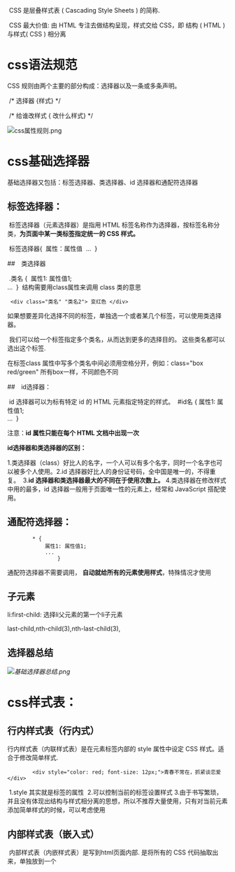 
​       CSS 是层叠样式表 ( Cascading Style Sheets ) 的简称.

​    CSS 最大价值: 由 HTML 专注去做结构呈现，样式交给 CSS，即 结构 ( HTML ) 与样式( CSS ) 相分离



# css语法规范
CSS 规则由两个主要的部分构成：选择器以及一条或多条声明。

​        /* 选择器 {样式} */

​        /* 给谁改样式 { 改什么样式} */

![css属性规则.png](https://i.loli.net/2021/07/11/6OwJpnETo1evst3.png) 



# css基础选择器

基础选择器又包括：标签选择器、类选择器、id 选择器和通配符选择器

## 标签选择器：

​    标签选择器（元素选择器）是指用 HTML 标签名称作为选择器，按标签名称分类，**为页面中某一类标签指定统一的 CSS 样式。**

​    标签选择器{
​        属性：属性值
​        ...
​    }

##　类选择器


​    .类名 {
​        属性1: 属性值1;  
​        ...
​    } 
​    结构需要用class属性来调用  class  类的意思

     <div class="类名" "类名2"> 变红色 </div>
​    如果想要差异化选择不同的标签，单独选一个或者某几个标签，可以使用类选择器。

​    我们可以给一个标签指定多个类名，从而达到更多的选择目的。 这些类名都可以选出这个标签.

   在标签class 属性中写多个类名中间必须用空格分开，例如：class="box red/green" 所有box一样，不同颜色不同

##　id选择器：

​    id 选择器可以为标有特定 id 的 HTML 元素指定特定的样式。
​         #id名 {
属性1: 属性值1;  
...
​        } 

注意：**id 属性只能在每个 HTML 文档中出现一次**

**id选择器和类选择器的区别：**

​    1.类选择器（class）好比人的名字，一个人可以有多个名字，同时一个名字也可以被多个人使用。
​    2.id 选择器好比人的身份证号码，全中国是唯一的，不得重复。
​    3.**id 选择器和类选择器最大的不同在于使用次数上。**
​    4.类选择器在修改样式中用的最多，id 选择器一般用于页面唯一性的元素上，经常和 JavaScript 搭配使用。

## 通配符选择器：

```
        * {
            属性1: 属性值1;  
            ...
                }
```
通配符选择器不需要调用， **自动就给所有的元素使用样式**，特殊情况才使用

## 子元素

li:first-child: 选择li父元素的第一个li子元素

last-child,nth-child(3),nth-last-child(3),

## 选择器总结

###### ![基础选择器总结.png](https://i.loli.net/2021/07/12/H5zkcC6NgxqtVvp.png)

# css样式表：

## 行内样式表（行内式）

行内样式表（内联样式表）是在元素标签内部的 style 属性中设定 CSS 样式。适合于修改简单样式.

            <div style="color: red; font-size: 12px;">青春不常在，抓紧谈恋爱</div>
​        1.style 其实就是标签的属性
​        2.可以控制当前的标签设置样式
​        3.由于书写繁琐，并且没有体现出结构与样式相分离的思想，所以不推荐大量使用，只有对当前元素添加简单样式的时候，可以考虑使用

## 内部样式表（嵌入式）

​        内部样式表（内嵌样式表）是写到html页面内部. 是将所有的 CSS 代码抽取出来，单独放到一个 <style> 标签中
​        语法：

            <style>
                div {
                color: red;
                font-size: 12px;
                }
            </style>

​        1.<style> 标签理论上可以放在 HTML 文档的任何地方，但一般会放在文档的<head>标签中
​        2.通过此种方式，可以方便控制当前整个页面中的元素样式设置
​        3.代码结构清晰，但是并没有实现结构与样式完全分离

## 外部样式表（链接式）

​    实际开发都是外部样式表. 适合于样式比较多的情况. 核心是:样式单独写到CSS 文件中，之后把CSS文件引入到 HTML 页面中使用.

       1. 新建一个后缀名为 .css 的样式文件，把所有 CSS 代码都放入此文件中。
       2. 在 HTML 页面中，使用<link> 标签引入这个文件。
     
           <link rel="stylesheet"  href="css文件路径">

### emmet语法

###### 1、简介

​		Emmet语法的前身是Zen coding,它使用缩写,来提高html/css的编写速度, Vscode内部已经集成该语法。

​		快速生成HTML结构、快速生成CSS样式语法

​		快速生成CSS样式语法

###### 2、快速生成HTML结构语法

- 生成标签 直接**输入标签名 按tab键**即可   比如  div   然后tab 键， 就可以生成 <div></div>
- 如果想要生成多个相同标签  加上 * 就可以了 比如   **div*3  就可以快速生成3个div**
- 如果有**父子级关系的标签，可以用 >**  比如   ul > li就可以了
- 如果有**兄弟关系的标签，用  +**  就可以了 比如 div+p  
- 如果生成带有类名/id名字的，  直接写  .demo/#two   然后tab 键就可以了
- 如果生成的**div 类名是有顺序的， 可以后面加自增符号  $** 
- 如果想要在生成的**标签内部写内容可以用  div{文字}**  
- ```div{$}*5       .demo$*5                 ```

###### 3、快速生成CSS样式语法

CSS 基本采取简写形式即可

​		比如 w200   按tab  可以 生成  width: 200px;

​		比如 lh26px   按tab  可以生成  line-height: 26px;

###### 4、快速格式化代码

Vscode  快速格式化代码:   shift+alt+f

也可以设置 当我们 保存页面的时候自动格式化代码:

1）文件 ------.>【首选项】---------->【设置】；

2）搜索emmet.include;

3）在settings.json下的【工作区设置】中添加以下语句：

​		"editor.formatOnType": true,

​		"editor.formatOnSave": true

# css的复合选择器

## 1、什么是复合选择器？

​		在 CSS 中，可以根据选择器的类型把选择器分为**基础选择器**和**复合选择器**，复合选择器是建立在基础选择器之上，对基本选择器进行组合形成的。 
​		常用的复合选择器包括：**后代选择器、子选择器、并集选择器、伪类选择器**等等

## 2、后代选择器 (重要）

​		后代选择器又称为包含选择器，可以选择父元素里面子元素。

```
元素1 元素2(样式声明}
```

上述语法表示选择元素 1 里面的所有元素 2 (后代元素)。

**语法说明**：

- 元素1 和 元素2 中间用空格隔开
- 元素1 是父级，元素2 是子级，最终选择的是元素2
- 元素2 可以是儿子，也可以是孙子等，只要是元素1 的后代即可
- 元素1 和 元素2 可以是任意基础选择器

## 3、子选择器 (重要）

​		（简单理解就是选亲儿子元素）

```
元素1 > 元素2{样式声明}
```

​		上述语法表示选择元素1 里面的所有直接后代(子元素) 元素2。

**语法说明**：

- 元素1 和 元素2 中间用 大于号 隔开
- 元素1 是父级，元素2 是子级，最终选择的是元素2
- 元素2 必须是亲儿子，其孙子、重孙之类都不归他管. 你也可以叫他 亲儿子选择器

## 4、并集选择器 (重要）

​		并集选择器可以选择多组标签, 同时为他们定义相同的样式，通常用于集体声明。并集选择器是各选择器通过英文逗号（,）连接而成，任何形式的选择器都可以作为并集选择器的一部分。

```
元素1，元素2{样式声明}
```

​		上述语法表示选择元素1 和 元素2。

**语法说明**：

- 元素1 和 元素2 中间用逗号隔开
- 逗号可以理解为和的意思
- 并集选择器通常用于集体声明





## 5、伪类选择器

​		伪类选择器用于**向某些选择器添加特殊的效果**，比如给链接添加特殊效果，或选择第1个，第n个元素。

###### 6、链接伪类选择器

**语法：**

​		伪类选择器书写最大的特点是用冒号（:）表示，比如 :hover 、 :first-child 。

​		a:link	没有点击过的(访问过的)链接
​		a:visited	点击过的(访问过的)链接
​		a:hover	鼠标经过的那个链接
​		a:active	鼠标正在按下还没有弹起鼠标的那个链接

**链接伪类选择器注意事项**

​		为了确保生效，**请按照 LVHA 的循顺序声明 :link－:visited－:hover－:active。**

​		记忆法：love hate 或者 lv 包包 hao 。

​		因为 a 链接在浏览器中具有默认样式，所以我们实际工作中都需要给链接单独指定样式。

**链接伪类选择器实际工作开发中的写法**：

```
/*a是标签选择器所有的连接*/
a {
	color: gray;
}
/* :hover是链接伪类选择器鼠标经过*/
a:hover {
	co1or: red;/*鼠标经过的时候，由原来的灰色变成了红色*/
}

```

## 7、:focus 伪类选择器

​		:focus 伪类选择器用于选取获得焦点的表单元素。焦点就是光标，一般情况 <input> 类表单元素才能获取

```
input: focus{
	background-color:yellow;
}
```

###### 复合选择器总结

![](https://i.loli.net/2021/07/08/xUlBFwXmCKghfo8.png)

## 模糊选择

```html
// class 属性值包含 "test" 的所有 div 元素
div[class*="test"]
.show-grid下的class属性值包含 "test" 
.show-grid [class*="test"]
// class属性值以 "test" 开头 
div[class^="test"]
// class属性值以 "test" 结尾
div[class$="test"]
```



# css的显示模式

## 什么是元素的显示模式

**定义：**

​		元素显示模式就是元素（标签）以什么方式进行显示，比如<div>自己占一行，比如一行可以放多个<span>。

**作用：**

​		网页的标签非常多，在不同地方会用到不同类型的标签，了解他们的特点可以更好的布局我们的网页。

## 块元素

**常见的块元素**：

```
<h1>~<h6>、<p>、<div>、<ul>、<ol>、<li>
```

​		<div> 标签是最典型的块元素。

**块级元素的特点**：

- 自己独占一行。
- 高度，宽度、外边距以及内边距都可以控制。
- 宽度默认是容器（父级宽度）的100%。
- 是一个容器及盒子，里面**可以放行内或者块级元素。**

**注意：**

​		**文字类的元素内不能放块级元素**

```
<p> 标签主要用于存放文字，因此 <p> 里面不能放块级元素，特别是不能放<div> 
同理， <h1>~<h6>等都是文字类块级标签，里面也不能放其他块级元素
```



## 行内元素

**常见的行内元素：**

```
<a>、<strong>、<b>、<em>、<i>、<del>、<s>、<ins>、<u>、<span>
```

​		<span> 标签是最典型的行内元素。有的地方也将行内元素称为内联元素。

**行内元素的特点：**

- 相邻行内元素在一行上，一行可以显示多个。

- **高、宽直接设置是无效的。**

- 默认宽度就是它本身内容的宽度。

- 行内元素只能容纳文本或其他行内元素。

  

**注意：**
		链接里面不能再放链接
		特殊情况链接 <a> 里面可以放块级元素，但是给 <a> 转换一下块级模式最安全



## 行内块元素

**常见的行内块标签**：

```
<img />、<input />、<td>
```

​		**它们同时具有块元素和行内元素的特点。有些资料称它们为行内块元素。**

**行内块元素的特点**：

- 和相邻行内元素（行内块）在一行上，但是他们之间会有空白缝隙。
- 一行可以显示多个（行内元素特点）。
- 默认宽度就是它本身内容的宽度（行内元素特点）。
- 高度，行高、外边距以及内边距都可以控制（块级元素特点）。

## 元素显示模式总结

![1570870718415.png](https://i.loli.net/2021/07/12/YGDSukyfRTAKCWp.png)

​		学习元素显示模式的主要目的就是分清它们各自的特点，当我们网页布局的时候，在合适的地方用合适的标签元素。

## 元素显示模式的转换

**简单理解**: 

​		一个模式的元素需要另外一种模式的特性
​		比如想要增加链接 <a> 的触发范围。   

**转换方式**

- 转换为块元素：display:block;
- 转换为行内元素：display:inline;
- 转换为行内块：display: inline-block;

### 单行文字垂直居中的代码

**解决方案**:    

​		让文字的行高等于盒子的高度  就可以让文字在当前盒子内垂直居中

```
 div {
            width: 200px;
            height: 40px;
            background-color: pink;
            line-height: 40px;
        }
```

**简单理解**: 

​		行高的上空隙和下空隙把文字挤到中间了，

​		如果行高小于盒子高度,文字会偏上，

​		如果行高大于盒子高度,则文字偏下。

## 背景平铺

```
            /* 1.背景图片不平铺 */
            background-repeat: no-repeat;
            /* 2.默认的情况下,背景图片是平铺的 */
            background-repeat: repeat;
            /* 3. 沿着x轴平铺 */
            background-repeat: repeat-x;
            /* 4. 沿着Y轴平铺 */
            background-repeat: repeat-y;
```

## 背景图片位置

```

```

​		如果指定的两个值是精确单位和方位名词混合使用，则第一个值是 x 坐标，第二个值是 y 坐标

## 背景图片固定

​	background-attachment:scroll背景图像是随对象内容滚动
​	background-attachment:fixed背员图像固定

## 背景样式合写

```
    /* background-image: url(images/bg.jpg);
    background-repeat: no-repeat;
    background-position: center top; */
    /* 把背景图片固定住 */
    /* background-attachment: fixed;
    background-color: black; */
    background: black url(images/bg.jpg) no-repeat fixed center top;

```

## 背景色半透明

```
            background: rgba(0, 0, 0, .3);
```

- 最后一个参数是 alpha 透明度，取值范围在 0~1之间
- 我们习惯把 0.3 的 0 省略掉，写为 background: rgba(0, 0, 0, .3);

# css三大特性

## 层叠性

​		相同选择器给设置相同的样式，此时一个样式就会覆盖（层叠）另一个冲突的样式。层叠性主要解决样式冲突的问题

​		层叠性原则:

- 样式冲突，遵循的原则是就近原则，哪个样式离结构近，就执行哪个样式
- 样式不冲突，不会层叠

```
       div {
           color: red;
           font-size: 12px;
       }
       div {         /* 被覆盖 */
           color: black;
       }
```



## 继承性

​		CSS中的继承: 子标签会继承父标签的某些样式，如文本颜色和字号。恰当地使用继承可以简化代码，降低 CSS 样式的复杂性。

```
    <style>
        div {
            color: pink;
            font-size: 14px;
        }
    </style>
</head>
<body>
    <div><      !-- 继承 -->
        <p>龙生龙，凤生凤，老鼠生的孩子会打洞</p>
    </div>
</body>
```



子元素可以继承父元素的样式：

​	（text-，font-，line-这些元素开头的可以继承，以及color属性）



行高的继承性：

```css
 body {
   font:12px/1.5 Microsoft YaHei；
 }
```

- 行高可以跟单位也可以不跟单位
- 如果子元素没有设置行高，则会继承父元素的行高为 1.5
- 此时子元素的行高是：当前子元素的文字大小 * 1.5
- body 行高 1.5  这样写法最大的优势就是里面子元素可以根据自己文字大小自动调整行高

## 优先级

当同一个元素指定多个选择器，就会有优先级的产生。

- 选择器相同，则执行层叠性
- 选择器不同，则根据选择器权重执行



选择器优先级计算表格：

![1571490129794.png](https://i.loli.net/2021/07/12/5dRxEVyBoh8NLrb.png)



```
  div {
            color: pink!important;
        }
```



优先级注意点:

1. 权重是有4组数字组成,但是不会有进位。

2. **行内>id选择器>类选择器>元素选择器,** 以此类推..

3. 等级判断从左向右，如果某一位数值相同，则判断下一位数值。

4. 可以简单记忆法:  通配符和继承权重为0, 标签选择器为1,类(伪类)选择器为 10, id选择器 100, 行内样式表为 1000, !important 无穷大.

5. 继承的权重是0， **如果该元素没有直接选中，不管父元素权重多高，子元素得到的权重都是 0。**

   ```
     /* 父亲的权重是 100  */
           #father {
               color: red!important;
           }
           /* p继承的权重为 0 */
           p {
               color: pink;
           }
       <div id="father">
           <p>你还是很好看</p>  ！！！粉色
       </div>
   ```

   ```
           .nav {
               color: red;
           }
           /* 继承的权重是0 */
           li {
               color: pink;
           }
       
       <ul class="nav">
           <li>人生四大悲</li>  !!! 粉色
   ```

   

权重叠加：如果是复合选择器，则会有权重叠加，需要计算权重。

```
      /* 复合选择器会有权重叠加的问题 */
       /* 权重虽然会叠加,但是永远不会有进位 */
       /* ul li 权重  0,0,0,1 + 0,0,0,1  =  0,0,0,2     2 */
        ul li {
            color: green;
        }
        /* li 的权重是 0,0,0,1    1 */
        li {
            color: red;
        }
        /* .nav li  权重    0,0,1,0  +  0,0,0,1  =  0,0,1,1    11 */          ！！！权重最高
        .nav li {
            color: pink;    
```



# 盒子模型

## 网页布局的本质

网页布局的核心本质： 就是利用 CSS 摆盒子。



网页布局过程：

1. 先准备好相关的网页元素，网页元素基本都是盒子 Box 。
2. 利用 CSS 设置好盒子样式，然后摆放到相应位置。
3. 往盒子里面装内容

## 盒子模型（Box Model）组成

​		盒子模型：把 HTML 页面中的布局元素看作是一个矩形的盒子，也就是一个盛装内容的容器。

​		CSS 盒子模型本质上是一个盒子，封装周围的 HTML 元素，它包括：**边框**、**外边距**、**内边距**、和 **实际内容**

![1571492536942.png](https://i.loli.net/2021/07/12/zpE6AfXL9OqdlMB.png)

**表格的细线边框**

border-collapse 属性控制浏览器绘制表格边框的方式。它控制相邻单元格的边框。

```css
 border-collapse: collapse;  表示相邻边框合并在一起
```

**边框会影响盒子实际大小**

**边框会额外增加盒子的实际大小。**因此我们有两种方案解决：

- 测量盒子大小的时候,不量边框。
- 如果测量的时候包含了边框,则需要 width/height 减去边框宽度

## 内边距（padding）



**内边距会影响盒子实际大小**

- 如果盒子**已经有了宽度和高度，此时再指定内边框，会撑大盒子。**
- 如何盒子本身没有指定width/height属性, 则此时padding不会撑开盒子大小。
- 保证盒子跟效果图大小保持一致，则让 width/height 减去多出来的内边距大小即可。

## 外边距（margin）

**外边距典型应用**

外边距可以让块级盒子水平居中的两个条件：

- 盒子必须指定了宽度（width）。
- 盒子左右的外边距都设置为 auto 。

常见的写法，以下三种都可以：

```css
margin-left: auto;   margin-right: auto;
margin: auto;
margin: 0 auto;
```

注意：以上方法是让**块级元素水平居中**，行**内元素或者行内块元素水平居中给其父元素添加 text-align:center 即可。**

**外边距合并**

使用 margin 定义块元素的垂直外边距时，可能会出现外边距的合并。

主要有两种情况:

1、相邻块元素垂直外边距的合并

​		当上下相邻的两个块元素（兄弟关系）相遇时，如果上面的元素有下外边距 margin-bottom，下面的元素有上外边距 margin-top ，则他们之间的**垂直间距不是 margin-bottom 与 margin-top 之和。取两个值中的较大者**这种现象被称为相邻块元素垂直外边距的合并。

解决方案：
		**尽量只给一个盒子添加 margin 值。**

2、嵌套块元素垂直外边距的塌陷

​		对于两个嵌套关系（父子关系）的块元素，父元素有上外边距同时子元素也有上外边距，此时父元素会塌陷较大的外边距值。

![1571494373778.png](https://i.loli.net/2021/07/12/pixzYQ9ECf7BJIU.png)

解决方案：

- 可以为父元素定义上边框。
- 可以为父元素定义上内边距。
- 可以为父元素添加 overflow:hidden。

​		注意：行内元素为了照顾兼容性，尽量只设置左右内外边距，不要设置上下内外边距。但是转换为块级和行内块元素就可以了

# 其他样式	

## 1、圆角边框

```
width: 200px;
height: 200px;
/* 50% 就是宽度和高度的一半  等价于 100px */
border-radius: 50%;

width: 300px;
height: 100px;
/* 圆角矩形设置为高度的一半 */
border-radius: 50px;

/* border-radius: 10px 20px 30px 40px; */
border-top-left-radius: 20px;
```



- 参数值可以为数值或百分比的形式
- 如果是正方形，想要设置为一个圆，把数值修改为高度或者宽度的一半即可，或者直接写为 50%
- 该属性是一个简写属性，可以跟四个值，分别代表左上角、右上角、右下角、左下角
- 分开写：border-top-left-radius、border-top-right-radius、border-bottom-right-radius 和border-bottom-left-radius

## 2、盒子阴影



```css
 /* 原先盒子没有影子,当我们鼠标经过盒子就添加阴影效果 */
box-shadow: 10px 10px 10px -4px rgba(0, 0, 0, .3);

box-shadow: h-shadow v-shadow blur spread color inset; 
```

![1571541874805.png](https://i.loli.net/2021/07/13/8iOLaDFPtj4S1zh.png)

## 3、文字阴影

在 CSS3 中，我们可以使用 text-shadow 属性将阴影应用于文本。
语法：

```css
text-shadow: h-shadow v-shadow blur color;
text-shadow: 5px 5px 6px rgba(0, 0, 0, .3);

```



# 浮动

## 1、传统网页布局的三种方式

​	CSS 提供了三种传统布局方式(简单说,就是盒子如何进行排列顺序)：

- 普通流（标准流）
- 浮动
- 定位

注意：实际开发中，一个页面基本都包含了这三种布局方式（后面移动端学习新的布局方式） 。

## 2、标准流（普通流/文档流）

所谓的标准流:  就是标签按照规定好默认方式排列

1. 块级元素会独占一行，从上向下顺序排列。常用元素：div、hr、p、h1~h6、ul、ol、dl、form、table
2. 行内元素会按照顺序，从左到右顺序排列，碰到父元素边缘则自动换行。常用元素：span、a、i、em 等 

以上都是标准流布局，我们前面学习的就是标准流，标准流是最基本的布局方式。

## 3、为什么需要浮动？

​		总结： 有很多的布局效果，标准流没有办法完成，此时就可以利用浮动完成布局。 因为浮动可以改变元素标签默认的排列方式.

​		**浮动最典型的应用：可以让多个块级元素一行内排列显示。**

​		网页布局第一准则：**多个块级元素纵向排列找标准流，多个块级元素横向排列找浮动**。

## 4、什么是浮动？

​		float 属性用于创建浮动框，将其移动到一边，直到左边缘或右边缘触及包含块或另一个浮动框的边缘。

语法：

```css
float: none/left/right(默认元素不浮动，元素向左浮动，元素向右浮动)
```

## 5、浮动特性

加了浮动之后的元素,会具有很多特性,需要我们掌握的.

1、浮动元素会**脱离标准流**(脱标：**浮动的盒子不再保留原先的位置**)

![1571544653264.png](https://i.loli.net/2021/07/13/hMRV7lLImiDaZW4.png)

2、浮动的元素会**一行内显示并且元素顶部对齐**

​		浮动的元素是互相贴靠在一起的（不会有缝隙），如果父级宽度装不下这些浮动的盒子，多出的盒子会另起一行对齐。

3、浮动的元素会**具有行内块元素的特性**

​		如果行内元素有了浮动，则不需要转換块行内块元素就可以直接给高度和宽度

​	如果块级盒子没有设置宽度，默认宽度和父级一样宽，但是添加浮动后，它的大小根据内容来決定
​	浮动的盒子中间是没有缝隙的，是紧挨着一起的

## 6、浮动元素经常和标准流父级搭配使用

为了约束浮动元素位置, 我们网页布局一般采取的策略是:

​		先用标准流父元素排列上下位置, 之后内部子元素采取浮动排列左右位置. 

1、浮动和标准流的父盒子搭配。

先用标准流的父元素排列上下位置, 之后内部子元素采取浮动排列左右位置

2、一个元素浮动了，理论上其余的兄弟元素也要浮动。

一个盒子里面有多个子盒子，如果其中一个盒子浮动了，其他兄弟也应该浮动，以防止引起问题。

**浮动的盒子只会影响浮动盒子后面的标准流**,不会影响前面的标准流.

# 清除浮动

## 1、为什么需要清除浮动？

​		由于父级盒子很多情况下，不方便给高度，但是子盒子浮动又不占有位置，最后父级盒子高度为 0 时，就会影响下面的标准流盒子。

![1571555883628.png](https://i.loli.net/2021/07/18/S3qrI2TE9oLtZJu.png)

## 2、清除浮动本质

清除浮动的本质是清除浮动元素造成的影响：浮动的子标签无法撑开父盒子的高度

注意：

- 如果父盒子本身有高度，则不需要清除浮动
- 清除浮动之后，父级就会根据浮动的子盒子自动检测高度。
- 父级有了高度，就不会影响下面的标准流了

## 3、清除浮动样式

```css
clear:属性值;

left不允许左侧有浮动元素（清除左侧浮动的影响）
rigth不允许右侧有浮动元素（清除右侧浮动的影响）
both同时清除左右两侧浮动的影响
```

我们实际工作中， 几乎只用 clear: both; **清除浮动的策略是:  闭合浮动.** 			闭合浮动.  只让浮动在父盒子内部影响,不影响父盒子外面的其他盒子.



## 4、清除浮动的多种方式

### 4.1、额外标签法

额外标签法也称为隔墙法，是 W3C 推荐的做法。

使用方式：

​		额外标签法会**在浮动元素末尾添加一个空的标签。**

```html
例如 <div style="clear:both"></div>，或者其他标签（如<br />等）。
```

​		优点： 通俗易懂，书写方便

​		缺点： 添加许多无意义的标签，结构化较差

​		注意： 要求**这个新的空标签必须是块级元素。**

### 4.2、父级添加 overflow 属性

可以给父级添加 overflow 属性，将其属性值设置为 hidden、 auto 或 scroll 。

```css
overflow:hidden | auto | scroll;
```

优点：代码简洁

缺点：无法显示溢出的部分

注意：是给父元素添加代码

### 4.3、父级添加after伪元素

:after 方式是额外标签法的升级版。给父元素添加：

```css
 .clearfix:after {  
   content: ""; 
   display: block; 
   height: 0; 
   clear: both; 
   visibility: hidden;  
 } 
 .clearfix {  /* IE6、7 专有 */ 
   *zoom: 1;
 }   
```

优点：没有增加标签，结构更简单

缺点：照顾低版本浏览器

代表网站： 百度、淘宝网、网易等

### 4.4、父级添加双伪元素

给父元素添加

```css
 .clearfix:before,.clearfix:after {
   content:"";
   display:table; 
 }
 .clearfix:after {
   clear:both;
 }
 .clearfix {
    *zoom:1;
 }   
```

优点：代码更简洁

缺点：照顾低版本浏览器

代表网站：小米、腾讯等

# flex





# position

1.     Absolute：绝对定位，是相对于最近的且不是static定位的父元素来定位

2. Fixed：绝对定位，是相对于浏览器窗口来定位的，是固定的，不会跟屏幕一起滚动。

3. Relative：相对定位，是相对于其原本的位置来定位的。

4. Static：默认值，没有定位。

5. Inherit：继承父元素的position值。

   

首先设置4个div：

<img src="https://pic.rmb.bdstatic.com/bjh/1fbe092fc8e8033c3dba4057253c522a.jpeg" alt="image.png" title="image.png" />

给第二个div设置absolute:

```
height:100px;
background-color: blueviolet;         
position:relative;
left:50px;
top:50px;
```


<img src="https://pic.rmb.bdstatic.com/bjh/5ecc8eb00774af44c4e43158214aa862.jpeg" alt="image.png" title="image.png" />

第二个div设置了absolute,则该div的宽度就由文本决定，且**下面的div会上移占据之前第二个div的位置**，top和left是相对于**离它最近且不是static定位的父元素**来定位的，在此div2因为没有父元素，所以第二个div相对于根元素即html元素来定位。

将第二个div设置为relative：

```
 height:100px;
 background-color: blueviolet;         
 position:relative;
 left:50px;
 top:50px;
```

![image.png](https://pic.rmb.bdstatic.com/bjh/9e39778f1b401f4684afb445c923f527.jpeg)

设置**relative的div不会影响其他div的位置，且top和left是相对于它原本自身的位置来定位。**

给第二个div添加一个父div：

```
.container1{
position:absolute;
height:200px;
background-color: greenyellow;          

.div2{
height:100px;
background-color: blueviolet;
position:absolute;
top:50px;
left:50px;
```

![image.png](https://pic.rmb.bdstatic.com/bjh/0479a64bb5f87c52a149deb43ea3233a.jpeg)

div2的父div设置为absolute，下面的div3,div4会上移，div2也设置为absolute，div2就会相对于父div来定位。



若将div2即第二个div的absolute改为relative：

![image.png](https://pic.rmb.bdstatic.com/bjh/370ff1f35e2fe76925133e02b56d0234.jpeg)

注意，上面两个图的第二个div与父div的上边距是不同的，第一个是**absolute相对父div来定位**，第二个是**relative相对原来本身的位置来定位**。可能此时你会注意到两个图的第二个div的宽度不同，在没有给div设置宽度的情况下，第一个是设为**absolute，所以宽度为文本宽度**，第二个是**relative，所以宽度与父元素宽度相同**。

若保持上面的两种情况，都将第二个div的宽度设为500px，得到效果如下

![image.png](https://pic.rmb.bdstatic.com/bjh/ee948091eeecc2477209511c6f3e560a.jpeg)

由上图可以知道，**absolute定位的子元素宽度不会影响父元素的宽，而relative定位的子元素会撑大父元素**。

Absolution：元素会脱离文档流，定位是相对于离它最近的且不是static定位的父元素而言，若该元素没有设置宽度，则宽度由元素里面的内容决定，且宽度不会影响父元素，定位为absolution后，原来的位置相当于是空的，下面的的元素会来占据。

Relative：元素仍处于文档流中

，定位是相对于原本自身的位置，若没有设置宽度，则宽度为父元素的宽度，该元素的大小会影响父元素的大小。

# 居中

文字居中

```
display: flex;
align-items: center;
text-align: center;
vertical-align: middle;这个适用于行内元素的垂直居中，块元素不可以。不起作用设置‘行高’
-----------
hieght: 100px;  //子元素为单行文本
lin-height: 100px
```

块居中

```
display: flex;
align-items: center;/*垂直居中*/
/*justify-content: center;*//*水平居中*/


```



# 底部固定

```html
<template>
  <div class="content">
    <div class="main"></div>
    <div class="footer"></div>
  </div>
</template>

<style scoped>
  .content {
    /*相对定位*/
    position: relative;
    width: 100%;
    height: 100%;
    background-color: #F4F5F6;
    display: flex;
    flex-direction: column;
    align-items: center;
  }
  .main {
    width: 100%;
    height: calc(100vh - 42px);
  }

  .footer {
    /*绝对定位*/
    position: absolute;
    width: 100%;
    height: 42px;
    bottom: 0;
    background-color: cornflowerblue;
  }
</style>
```











# Media Query

使用 @media 查询，你可以针对不同的媒体类型定义不同的样式。

```
/* 当浏览器的可视区域小于980px */
@media screen and ( max-width: 980px 
```



# content 

```html
// 每个链接后的括号内加上网址（href 属性）：
a:after {
  content: " (" attr(href) ")";
}
<p><a href="https://www.runoob.com">菜鸟教程</a> - 免费的编程学习网站。</p>

// 加上字符
content; '\e63a'
font-family: "iconfont"!important
```

# box-sizing

 元素的总高度和宽度包含内边距和边框(padding 与 border) :

```html
box-sizing: content-box (默认)高度和宽度只应用于元素的内容
box-sizing: border-box:高度和宽度应用于元素的所有部分: 内容、内边距和边框

```

# opacity 

设置一个div元素的透明度级别




# backface-visibility:hidden

隐藏旋转 div 元素的背面

# transform 

旋转 div 元素

```html
matrix(n,n,n,n,n,n)	定义 2D 转换，使用六个值的矩阵。
```

# word-wrap

允许长的内容可以自动换行

| normal     | 只在允许的断字点换行（浏览器保持默认处理）。 |
| ---------- | -------------------------------------------- |
| break-word | 在长单词或 URL 地址内部进行换行。            |

# word-break

断行规则。

| normal    | 使用浏览器默认的换行规则。     |
| --------- | ------------------------------ |
| break-all | 允许在单词内换行。             |
| keep-all  | 只能在半角空格或连字符处换行。 |

# white-space

元素内的空白怎样处理。

| normal   | 默认。空白会被浏览器忽略。                                   |
| -------- | ------------------------------------------------------------ |
| pre      | 空白会被浏览器保留。其行为方式类似 HTML 中的 <pre> 标签。    |
| nowrap   | 文本不会换行，文本会在在同一行上继续，直到遇到 <br> 标签为止。 |
| pre-wrap | 保留空白符序列，但是正常地进行换行。                         |
| pre-line | 合并空白符序列，但是保留换行符。                             |
| inherit  | 规定应该从父元素继承 white-space 属性的值。                  |





```caa
文字太多时省略,,,
word-break: keepp-all;
white-spave: nowrap;
overflow: hidden;
text-overflow: ellipse;


图片悬浮放大
img {
	transition: all 0.5s;
}
img:hover {
	transform: scale(1.50);
}

图片设置为正方形
img {
width: 10ps;
height: 10px;
object-fit: cover;
}
```

